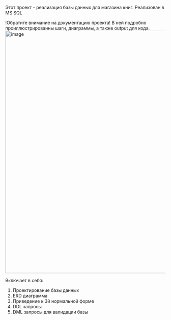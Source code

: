 
Этот проект - реализация базы данных для магазина книг. Реализован в MS SQL

!Обратите внимание на документацию проекта!
В ней подробно проиллюстрированны шаги, диаграммы, а также output для кода.
<img width="760" alt="image" src="https://github.com/user-attachments/assets/8ad62b99-17be-4695-b880-c5d63301652d">


Включает в себя: 
1. Проектирование базы данных
2. ERD диаграмма
3. Приведение к 3й нормальной форме
4. DDL запросы
5. DML запросы для валидации базы
